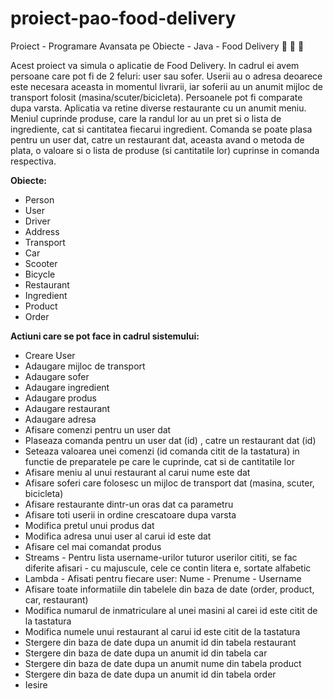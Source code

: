 # proiect-pao-food-delivery
Proiect - Programare Avansata pe Obiecte - Java - Food Delivery :pizza: :hamburger: :clinking_glasses:

  Acest proiect va simula o aplicatie de Food Delivery. In cadrul ei avem persoane care pot fi de 2 feluri: user sau sofer. Userii au o adresa deoarece este necesara aceasta in momentul livrarii, iar soferii au un anumit mijloc de transport folosit (masina/scuter/bicicleta). Persoanele pot fi comparate dupa varsta. Aplicatia va retine diverse restaurante cu un anumit meniu. Meniul cuprinde produse, care la randul lor au un pret si o lista de ingrediente, cat si cantitatea fiecarui ingredient. Comanda se poate plasa pentru un user dat, catre un restaurant dat, aceasta avand o metoda de plata, o valoare si o lista de produse (si cantitatile lor) cuprinse in comanda respectiva.

**Obiecte:**
- Person
- User
- Driver
- Address
- Transport
- Car
- Scooter
- Bicycle
- Restaurant
- Ingredient
- Product
- Order

**Actiuni care se pot face in cadrul sistemului:**
- Creare User
- Adaugare mijloc de transport
- Adaugare sofer
- Adaugare ingredient
- Adaugare produs
- Adaugare restaurant
- Adaugare adresa
- Afisare comenzi pentru un user dat
- Plaseaza comanda pentru un user dat (id) , catre un restaurant dat (id)
- Seteaza valoarea unei comenzi (id comanda citit de la tastatura) in functie de preparatele pe care le cuprinde, cat si de cantitatile lor
- Afisare meniu al unui restaurant al carui nume este dat
- Afisare soferi care folosesc un mijloc de transport dat (masina, scuter, bicicleta)
- Afisare restaurante dintr-un oras dat ca parametru
- Afisare toti userii in ordine crescatoare dupa varsta
- Modifica pretul unui produs dat
- Modifica adresa unui user al carui id este dat
- Afisare cel mai comandat produs
- Streams - Pentru lista username-urilor tuturor userilor cititi, se fac diferite afisari - cu majuscule, cele ce contin litera e, sortate alfabetic
- Lambda - Afisati pentru fiecare user: Nume - Prenume - Username
- Afisare toate informatiile din tabelele din baza de date (order, product, car, restaurant)
- Modifica numarul de inmatriculare al unei masini al carei id este citit de la tastatura
- Modifica numele unui restaurant al carui id este citit de la tastatura
- Stergere din baza de date dupa un anumit id din tabela restaurant
- Stergere din baza de date dupa un anumit id din tabela car
- Stergere din baza de date dupa un anumit nume din tabela product
- Stergere din baza de date dupa un anumit id din tabela order
- Iesire
